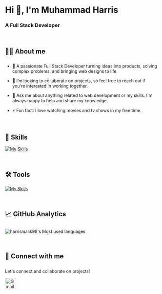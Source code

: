 <h1>Hi 👋, I'm Muhammad Harris</h1>
<h3>A Full Stack Developer</h3>



<br>
<h2 style="padding-bottom:10px;">👨‍💻 About me</h2>

- 🔭 A passionate Full Stack Developer turning ideas into products, solving complex problems, and bringing web designs to life.

- 👯 I’m looking to collaborate on projects, so feel free to reach out if you're interested in working together.

- 💬 Ask me about anything related to web development or my skills. I'm always happy to help and share my knowledge.

- ⚡ Fun fact: I love watching movies and tv shows in my free time.



<br>
<h2>🚀 Skills</h2>

[![My Skills](https://skillicons.dev/icons?i=html,css,tailwind,js,ts,bootstrap,wordpress,mongodb,express,react,redux,nodejs,nextjs)](https://github.com/harrismalik98)



<br>
<h2>🛠️ Tools</h2>

[![My Skills](https://skillicons.dev/icons?i=git,github,vscode,postman,figma,vercel)](https://github.com/harrismalik98)



<br>
<h2 style="padding-bottom:10px;">📈 GitHub Analytics</h2>

<p><img src="https://github-readme-stats.vercel.app/api/top-langs?username=harrismalik98&show_icons=true&locale=en&layout=compact&bg_color=181824&hide_border=true&text_color=ffffff" alt="harrismalik98's Most used languages" /></p>



<br>
<h2 style="padding-bottom:10px;">🤝 Connect with me</h2>
<p>Let's connect and collaborate on projects!</p>

<p> <a href="mailto:mharrismalik98@gmail.com "><img src="https://img.icons8.com/fluent/48/000000/gmail-new.png"/ width="36" height="36" alt="Gmail"/></a></p>